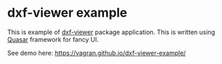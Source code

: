 # dxf-viewer example

This is example of [dxf-viewer](https://github.com/vagran/dxf-viewer) package application. This is 
written using [Quasar](https://quasar.dev/) framework for fancy UI.

See demo here: https://vagran.github.io/dxf-viewer-example/
